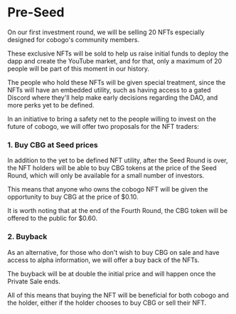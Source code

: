 # Pre-Seed

On our first investment round, we will be selling 20 NFTs especially designed for cobogo's community members.&#x20;

These exclusive NFTs will be sold to help us raise initial funds to deploy the dapp and create the YouTube market, and for that, only a maximum of 20 people will be part of this moment in our history.

The people who hold these NFTs will be given special treatment, since the NFTs will have an embedded utility, such as having access to a gated Discord where they'll help make early decisions regarding the DAO, and more perks yet to be defined.&#x20;

In an initiative to bring a safety net to the people willing to invest on the future of cobogo, we will offer two proposals for the NFT traders:

### 1. Buy CBG at Seed prices

In addition to the yet to be defined NFT utility, after the Seed Round is over, the NFT holders will be able to buy CBG tokens at the price of the Seed Round, which will only be available for a small number of investors.

This means that anyone who owns the cobogo NFT will be given the opportunity to buy CBG at the price of $0.10.

It is worth noting that at the end of the Fourth Round, the CBG token will be offered to the public for $0.60.

### 2. Buyback&#x20;

As an alternative, for those who don't wish to buy CBG on sale and have access to alpha information, we will offer a buy back of the NFTs.

The buyback will be at double the initial price and will happen once the Private Sale ends.

All of this means that buying the NFT will be beneficial for both cobogo and the holder, either if the holder chooses to buy CBG or sell their NFT.
